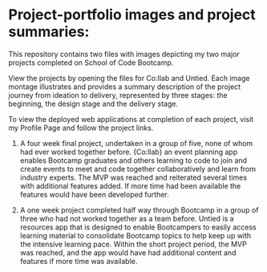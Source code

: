 # Project-portfolio images and project summaries:
This repository contains two files with images depicting my two major projects completed on School of Code Bootcamp. 

View the projects by opening the files for Co:llab and Untied. Each image montage illustrates and provides a summary description of the project journey from ideation to delivery, represented by three stages: the beginning, the design stage and the delivery stage. 

To view the deployed web applications at completion of each project, visit my Profile Page and follow the project links. 

1. A four week final project, undertaken in a group of five, none of whom had ever worked together before. {Co:llab} an event planning app enables Bootcamp graduates and others learning to code to join and create events to meet and code together collaboratively and learn from industry experts. The MVP was reached and reiterated several times with additional features added. If more time had been available the features would have been developed further. 

2. A one week project completed half way through Bootcamp in a group of three who had not worked together as a team before. Untied is a resources app that is designed to enable Bootcampers to easily access learning material to consolidate Bootcamp topics to help keep up with the intensive learning pace. Within the short project period, the MVP was reached, and the app would have had additional content and features if more time was available.
